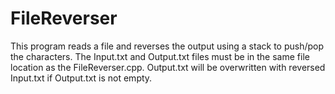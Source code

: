 # FileReverser
This program reads a file and reverses the output using a stack to push/pop the characters.
The Input.txt and Output.txt files must be in the same file location as the FileReverser.cpp.
Output.txt will be overwritten with reversed Input.txt if Output.txt is not empty.

